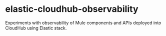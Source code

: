 # elastic-cloudhub-observability
Experiments with observability of Mule components and APIs deployed into CloudHub using Elastic stack.
